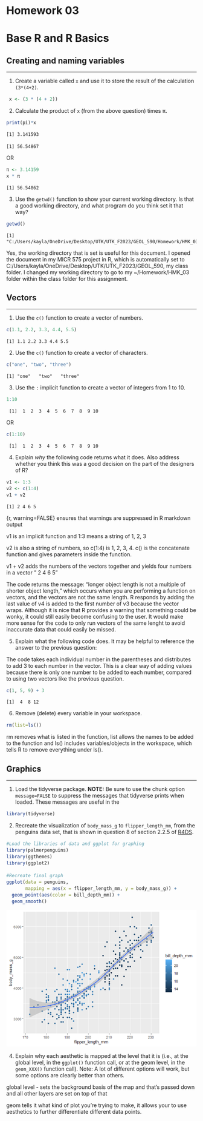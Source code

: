 # Homework 03

# Base R and R Basics

## Creating and naming variables

------------------------------------------------------------------------

1.  Create a variable called `x` and use it to store the result of the
    calculation `(3*(4+2)`.

``` r
 x <- (3 * (4 + 2))
```

2.  Calculate the product of `x` (from the above question) times π.

``` r
print(pi)*x
```

    [1] 3.141593

    [1] 56.54867

OR

``` r
π <- 3.14159
x * π
```

    [1] 56.54862

3.  Use the `getwd()` function to show your current working directory.
    Is that a good working directory, and what program do you think set
    it that way?

``` r
getwd() 
```

    [1] "C:/Users/kayla/OneDrive/Desktop/UTK/UTK_F2023/GEOL_590/Homework/HMK_03"

Yes, the working directory that is set is useful for this document. I
opened the document in my MICR 575 project in R, which is automatically
set to C:/Users/kayla/OneDrive/Desktop/UTK/UTK_F2023/GEOL_590, my class
folder. I changed my working directory to go to my ~/Homework/HMK_03
folder within the class folder for this assignment.

## Vectors

------------------------------------------------------------------------

1.  Use the `c()` function to create a vector of numbers.

``` r
c(1.1, 2.2, 3.3, 4.4, 5.5)
```

    [1] 1.1 2.2 3.3 4.4 5.5

2.  Use the `c()` function to create a vector of characters.

``` r
c("one", "two", "three")
```

    [1] "one"   "two"   "three"

3.  Use the `:` implicit function to create a vector of integers from 1
    to 10.

``` r
1:10 
```

     [1]  1  2  3  4  5  6  7  8  9 10

OR

``` r
c(1:10)
```

     [1]  1  2  3  4  5  6  7  8  9 10

4.  Explain *why* the following code returns what it does. Also address
    whether you think this was a good decision on the part of the
    designers of R?

``` r
v1 <- 1:3
v2 <- c(1:4)
v1 + v2
```

    [1] 2 4 6 5

{r, warning=FALSE} ensures that warnings are suppressed in R markdown
output

v1 is an implicit function and 1:3 means a string of 1, 2, 3

v2 is also a string of numbers, so c(1:4) is 1, 2, 3, 4. c() is the
concatenate function and gives parameters inside the function.

v1 + v2 adds the numbers of the vectors together and yields four numbers
in a vector ” 2 4 6 5”

The code returns the message: “longer object length is not a multiple of
shorter object length,” which occurs when you are performing a function
on vectors, and the vectors are not the same length. R responds by
adding the last value of v4 is added to the first number of v3 because
the vector wraps. Although it is nice that R provides a warning that
something could be wonky, it could still easily become confusing to the
user. It would make more sense for the code to only run vectors of the
same lenght to avoid inaccurate data that could easily be missed.

5.  Explain what the following code does. It may be helpful to reference
    the answer to the previous question:

The code takes each individual number in the parentheses and distributes
to add 3 to each number in the vector. This is a clear way of adding
values because there is only one number to be added to each number,
compared to using two vectors like the previous question.

``` r
c(1, 5, 9) + 3
```

    [1]  4  8 12

6.  Remove (delete) every variable in your workspace.

``` r
rm(list=ls())
```

rm removes what is listed in the function, list allows the names to be
added to the function and ls() includes variables/objects in the
workspace, which tells R to remove everything under ls().

## Graphics

------------------------------------------------------------------------

1.  Load the tidyverse package. **NOTE:** Be sure to use the chunk
    option `message=FALSE` to suppress the messages that tidyverse
    prints when loaded. These messages are useful in the

``` r
library(tidyverse)
```

2.  Recreate the visualization of `body_mass_g` to `flipper_length_mm`,
    from the penguins data set, that is shown in question 8 of section
    2.2.5 of [R4DS](https://r4ds.hadley.nz/data-visualize).

``` r
#Load the libraries of data and ggplot for graphing
library(palmerpenguins)
library(ggthemes)
library(ggplot2)

#Recreate final graph 
ggplot(data = penguins, 
       mapping = aes(x = flipper_length_mm, y = body_mass_g)) + 
  geom_point(aes(color = bill_depth_mm)) + 
  geom_smooth() 
```

![](hmk_03_files/figure-commonmark/unnamed-chunk-13-1.png)

4.  Explain why each aesthetic is mapped at the level that it is (i.e.,
    at the global level, in the `ggplot()` function call, or at the geom
    level, in the `geom_XXX()` function call). Note: A lot of different
    options will work, but some options are clearly better than others.

global level - sets the background basis of the map and that’s passed
down and all other layers are set on top of that

geom tells it what kind of plot you’re trying to make, it allows your to
use aesthetics to further differentiate different data points.
